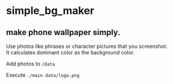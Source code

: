 # simple_bg_maker
## make phone wallpaper simply.
Use photos like phrases or character pictures that you screenshot.\
It calculates dominant color as the background color.

Add photos to <code>/data</code>

Execute <code>./main data/logo.png</code>

